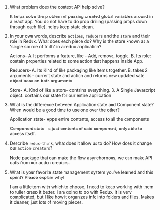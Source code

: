 1. What problem does the context API help solve?


    It helps solve the problem of passing created global variables around in a react app. You do not have to do prop drilling (passing props down through each file). helps keep state clean.


1. In your own words, describe `actions`, `reducers` and the `store` and their role in Redux. What does each piece do? Why is the store known as a 'single source of truth' in a redux application?


    Actions- A. It performs a feature, like - Add, remove, toggle.
            B. Its role: contain properties related to some action that happens inside App.

    Reducers- A. Its Kind of like packaging like items together.
            B. takes 2 arguments - current state and action and returns new updated sate object base on both arguments

    Store- A. Kind of like a store- contains everything.
            B. A Single Javascript object. contains our state for our entire application


1. What is the difference between Application state and Component state? When would be a good time to use one over the other?

    Application state- Apps entire contents, access to all the components

    Component state- is just contents of said component, only able to access itself.



1. Describe `redux-thunk`, what does it allow us to do? How does it change our `action-creators`?


    Node package that can make the flow asynchornous, we can make API calls from our action creators.


1. What is your favorite state management system you've learned and this sprint? Please explain why!

    I am a little torn with which to choose, I need to keep working with them to fuller grasp it better. I am going to go with Redux. It is very complicated, but I like how it organizes info into folders and files. Makes it cleaner, just lots of moving pieces.